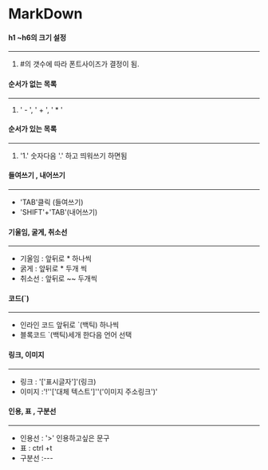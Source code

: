 # MarkDown

#### h1 ~h6의 크기 설정

---

1. #의 갯수에 따라 폰트사이즈가 결정이 됨.



#### 순서가 없는 목록

---

1. ' - ', ' + ', ' * '



#### 순서가 있는 목록

---

1. '1.' 숫자다음 '.' 하고 띄워쓰기 하면됨



#### 들여쓰기 , 내어쓰기

---

- 'TAB'클릭 (들여쓰기)
- 'SHIFT'+'TAB'(내어쓰기)



#### 기울임, 굴게, 취소선 

---

- 기울임 : 앞뒤로 * 하나씩
- 굵게 : 앞뒤로 * 두개 씩
- 취소선 : 앞뒤로 ~~ 두개씩



#### 코드(`)

---

- 인라인 코드  앞뒤로 `(백틱) 하나씩
- 블록코드 `(백틱)세개 한다음 언어 선택



#### 링크, 이미지

---

- 링크 : '['표시글자']'(링크)
- 이미지 :'!''['대체 텍스트']''('이미지 주소링크')'



#### 인용, 표 , 구분선

---

- 인용선 : '>' 인용하고싶은 문구
- 표 : ctrl +t 
- 구분선 :---





